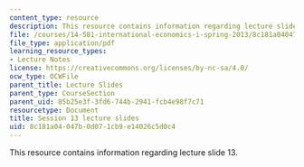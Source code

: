```yaml
---
content_type: resource
description: This resource contains information regarding lecture slide 13.
file: /courses/14-581-international-economics-i-spring-2013/8c181a04047b0d071cb9e14026c5d0c4_MIT14_581S13_Lecslides13.pdf
file_type: application/pdf
learning_resource_types:
- Lecture Notes
license: https://creativecommons.org/licenses/by-nc-sa/4.0/
ocw_type: OCWFile
parent_title: Lecture Slides
parent_type: CourseSection
parent_uid: 85b25e3f-3fd6-744b-2941-fcb4e98f7c71
resourcetype: Document
title: Session 13 lecture slides
uid: 8c181a04-047b-0d07-1cb9-e14026c5d0c4
---
```

This resource contains information regarding lecture slide 13.